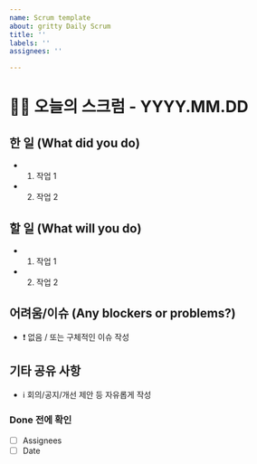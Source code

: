 ```yaml
---
name: Scrum template
about: gritty Daily Scrum
title: ''
labels: ''
assignees: ''

---
```


# 🙋‍♀️ 오늘의 스크럼 - YYYY.MM.DD

## 한 일 (What did you do)
- 1. 작업 1
- 2. 작업 2

## 할 일 (What will you do)
- 1. 작업 1
- 2. 작업 2

## 어려움/이슈 (Any blockers or problems?)
- ❗ 없음 / 또는 구체적인 이슈 작성

## 기타 공유 사항
- ℹ️ 회의/공지/개선 제안 등 자유롭게 작성

### Done 전에 확인
- [ ] Assignees
- [ ] Date